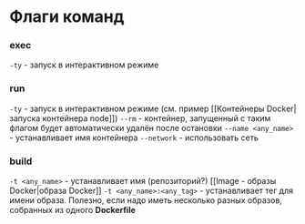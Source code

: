 # Флаги команд


### exec

`-ty` - запуск в интерактивном режиме

### run

`-ty` - запуск в интерактивном режиме (см. пример [[Контейнеры Docker|запуска контейнера node]])
`--rm` - контейнер, запущенный с таким флагом будет автоматически удалён после остановки
`--name <any_name>` - устанавливает имя контейнера
`--network` - использовать сеть

### build
`-t <any_name>` - устанавливает имя (репозиторий?) [[Image - образы Docker|образа Docker]]
`-t <any_name>:<any_tag>` - устанавливает тег для имени образа. Полезно, если надо иметь несколько разных образов, собранных из одного __Dockerfile__